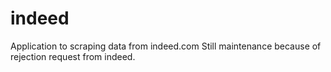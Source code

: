 # indeed
Application to scraping data from indeed.com
Still maintenance because of rejection request from indeed.